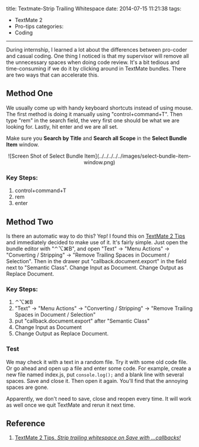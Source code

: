 title: Textmate-Strip Trailing Whitespace
date: 2014-07-15 11:21:38
tags:
  - TextMate 2
  - Pro-tips
categories:
  - Coding
---
During internship, I learned a lot about the differences between pro-coder and casual coding. One thing I noticed is that my supervisor will remove all the unnecessary spaces when doing code review. It's a bit tedious and time-consuming if we do it by clicking around in TextMate bundles. There are two ways that can accelerate this.

## Method One
We usually come up with handy keyboard shortcuts instead of using mouse. The first method is doing it manually using "control+command+T". Then type "rem" in the search field, the very first one should be what we are looking for. Lastly, hit enter and we are all set.

Make sure you **Search by Title** and **Search all Scope** in the **Select Bundle Item** window.
<center>![Screen Shot of Select Bundle Item](../../../../../images/select-bundle-item-window.png)</center>

### Key Steps:

1. control+command+T
2. rem
3. enter

## Method Two
Is there an automatic way to do this? Yep! I found this on [TextMate 2 Tips](http://tm2tips.tumblr.com/post/42657705618/strip-trailing-whitespace-on-save-with-callbacks) and immediately decided to make use of it. It's fairly simple. Just open the bundle editor with "⌃⌥⌘B", and open "Text" -> "Menu Actions" -> "Converting / Stripping" -> "Remove Trailing Spaces in Document / Selection". Then in the drawer put "callback.document.export" in the field next to "Semantic Class". Change Input as Document. Change Output as Replace Document.

### Key Steps:

1. ⌃⌥⌘B
2. "Text" -> "Menu Actions" -> "Converting / Stripping" -> "Remove Trailing Spaces in Document / Selection"
3. put "callback.document.export" after "Semantic Class"
4. Change Input as Document
5. Change Output as Replace Document.

### Test
We may check it with a text in a random file. Try it with some old code file. Or go ahead and open up a file and enter some code. For example, create a new file named index.js, put ``console.log();``  and a blank line with several spaces. Save and close it. Then open it again. You'll find that the annoying spaces are gone.

Apparently, we don't need to save, close and reopen every time. It will work as well once we quit TextMate and rerun it next time.

## Reference
1. [TextMate 2 Tips, *Strip trailing whitespace on Save with …callbacks!*](http://tm2tips.tumblr.com/post/42657705618/strip-trailing-whitespace-on-save-with-callbacks)
